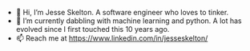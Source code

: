 - 👋 Hi, I’m Jesse Skelton. A software engineer who loves to tinker.
- 🌱 I’m currently dabbling with machine learning and python. A lot has evolved since I first touched this 10 years ago.
- 📫 Reach me at https://www.linkedin.com/in/jesseskelton/

